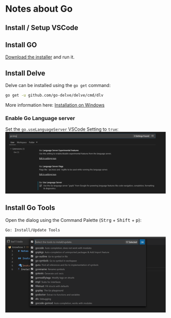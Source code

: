 # Notes about Go

## Install / Setup VSCode

## Install GO

[Download the installer](https://golang.org/dl/) and run it.

## Install Delve

Delve can be installed using the `go get` command:

```bash
go get -u github.com/go-delve/delve/cmd/dlv
```

More information here: [Installation on Windows](https://github.com/go-delve/delve/blob/master/Documentation/installation/windows/install.md#installation-on-windows)

### Enable Go Language server

Set the `go.useLanguageServer` VSCode Setting to `true`:
![go-vscode-language-server](/img/2020-03-22-11-33-38.png)  

## Install Go Tools

Open the dialog using the Command Palette (<kbd>Strg</kbd> + <kbd>Shift</kbd> + <kbd>p</kbd>):

```vscode
Go: Install/Update Tools
```

![Go Install/Update Tools](/img/2020-03-22-11-28-40.png)
